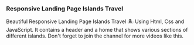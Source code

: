 
### Responsive Landing Page Islands Travel
Beautiful Responsive Landing Page Islands Travel 🏝️ Using Html, Css and JavaScript. It contains a header and a home that shows various sections of different islands.
Don't forget to join the channel for more videos like this.
